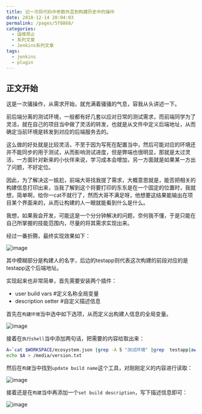 ```yaml
---
title: 记一次将代码中参数外显到构建历史中的操作
date: 2018-12-14 20:04:03
permalink: /pages/5f8868/
categories:
  - 运维观止
  - 系列文章
  - Jenkins系列文章
tags:
  - jenkins
  - plugin
---
```


## 正文开始

这是一次骚操作，从需求开始，就充满着骚骚的气息，容我从头讲述一下。

前后端分离的测试环境，一般都有好几套以应对日常的测试需求，而前端同学为了灵活，就在自己的项目当中做了灵活的转发，也就是从文件中定义后端地址，从而确定当前环境是转发到对应的后端服务去的。

这么做的好处就是比较灵活，不至于因为写死在配置当中，然后可能对应的环境还并不能同步的用于测试，从而影响测试进度，但是弊端也很明显，那就是太过灵活，一方面针对新来的小伙伴来说，学习成本会增加，另一方面就是如果某一方出了问题，不好定位。

因此，为了解决这一尴尬，前端大哥找我提了需求，大概意思就是，能否把相关的构建信息打印出来，当我了解到这个将要打印的东东是在一个固定的位置时，我就想，简单啊，给你一cat不就行了，然而大哥不满足呀，他想要这结果能输出在项目某个界面来的，从而让构建的人一眼就能看到什么是什么。

我想，如果我会开发，可能这是一个分分钟解决的问题，奈何我不懂，于是只能在自己所掌握的技能范围内，尽量的将其需求实现出来。

经过一番折腾，最终实现效果如下：

![image](https://tvax3.sinaimg.cn/large/008k1Yt0ly1grlkpvzpt8j30cm0hvq9j.jpg)

其中模糊部分是构建人的名字，后边的testapp则代表这次构建的前段对应的是testapp这个后端地址。

实现起来也非常简单，首先需要安装两个插件：

- user build vars #定义名称全局变量
- description setter #自定义描述信息

首先在`构建环境`当中选中如下选项，从而定义出构建人信息的全局变量。

![image](https://tvax2.sinaimg.cn/large/008k1Yt0ly1grlkq1fvwaj30xw0ajn53.jpg)

接着在`执行shell`当中添加两句话，把需要的内容给取出来：

```sh
A=`cat $WORKSPACE/ecosystem.json |grep -A 5 "测试环境" |grep  testapp|awk -F "\""  '{print $4}'|awk -F "." '{print $1}'`
echo $A > /media/version.txt
```

然后在`构建`当中找到`update build name`这个工具，对刚刚定义的内容进行读取：

![image](https://tvax2.sinaimg.cn/large/008k1Yt0ly1grlkqblo61j30xp0aowm0.jpg)

接着还是在`构建`当中再添加一个`set build description`，写下描述信息即可：

![image](https://tvax1.sinaimg.cn/large/008k1Yt0ly1grlkqg5klrj60xe05rdll02.jpg)
